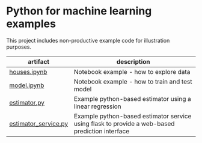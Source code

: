 
# Python for machine learning examples

This project includes non-productive example code for illustration purposes.

| artifact     | description |
| ------------ | ----------- |
| [houses.ipynb](/houses.ipynb) | Notebook example - how to explore data  |
| [model.ipynb](/model.ipynb) | Notebook example - how to train and test model  |
| [estimator.py](/estimator.py) | Example python-based estimator using a linear regression  |
| [estimator_service.py](/estimator_service.py) | Example python-based estimator service using flask to provide a web-based prediction interface  |
 
